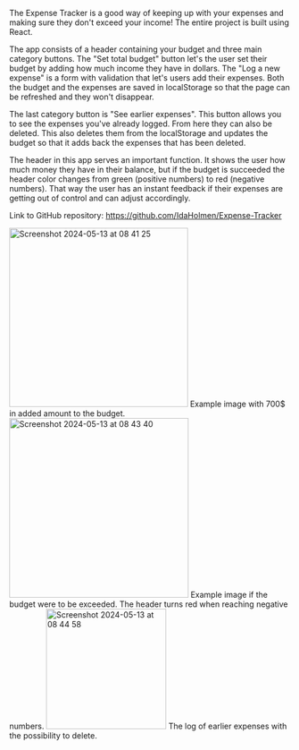 The Expense Tracker is a good way of keeping up with your expenses and making sure they don't exceed your income!
The entire project is built using React.

The app consists of a header containing your budget and three main category buttons.
The "Set total budget" button let's the user set their budget by adding how much income they have in dollars.
The "Log a new expense" is a form with validation that let's users add their expenses. Both the budget and the expenses are saved in localStorage so that the page can be refreshed and they won't disappear.

The last category button is "See earlier expenses". This button allows you to see the expenses you've already logged. From here they can also be deleted. This also deletes them from the localStorage and updates the budget so that it adds back the expenses that has been deleted.

The header in this app serves an important function. It shows the user how much money they have in their balance, but if the budget is succeeded the header color changes from green (positive numbers) to red (negative numbers). That way the user has an instant feedback if their expenses are getting out of control and can adjust accordingly.

Link to GitHub repository:
https://github.com/IdaHolmen/Expense-Tracker



<img width="320" alt="Screenshot 2024-05-13 at 08 41 25" src="https://github.com/IdaHolmen/Expense-Tracker/assets/143997448/f72df011-e5b5-4ad7-93cf-310c64d07ae8">
Example image with 700$ in added amount to the budget.



<img width="321" alt="Screenshot 2024-05-13 at 08 43 40" src="https://github.com/IdaHolmen/Expense-Tracker/assets/143997448/d633513e-0b58-4668-b2cf-897716694024">
Example image if the budget were to be exceeded. The header turns red when reaching negative numbers.



<img width="215" alt="Screenshot 2024-05-13 at 08 44 58" src="https://github.com/IdaHolmen/Expense-Tracker/assets/143997448/dcb61dc7-bf51-433a-9fbd-9dfb4cd68553">
The log of earlier expenses with the possibility to delete.

